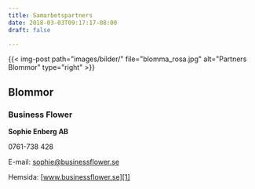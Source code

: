 ```yaml
---
title: Samarbetspartners
date: 2018-03-03T09:17:17-08:00
draft: false

---
```



{{< img-post
    path="images/bilder/" file="blomma_rosa.jpg"
    alt="Partners Blommor" type="right" >}}

## Blommor
### Business Flower

**Sophie Enberg AB**

0761-738 428

E-mail:   sophie@businessflower.se

Hemsida:  [www.businessflower.se][1]


  [1]: http://www.businessflower.se
